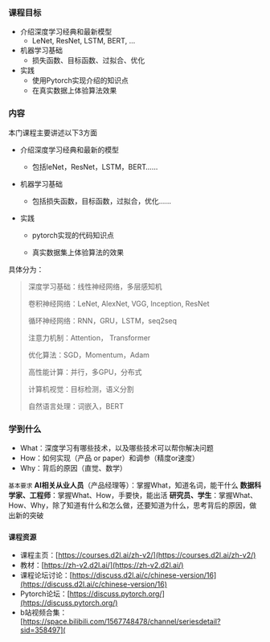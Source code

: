 ### 课程目标

- 介绍深度学习经典和最新模型
  - LeNet, ResNet, LSTM, BERT, ...
- 机器学习基础
  - 损失函数、目标函数、过拟合、优化
- 实践
  - 使用Pytorch实现介绍的知识点
  - 在真实数据上体验算法效果

### 内容

本门课程主要讲述以下3方面

  - 介绍深度学习经典和最新的模型
    - 包括leNet，ResNet，LSTM，BERT……

  - 机器学习基础
    - 包括损失函数，目标函数，过拟合，优化……

  - 实践
    - pytorch实现的代码知识点

    - 真实数据集上体验算法的效果

具体分为：

> 深度学习基础：线性神经网络，多层感知机
>
> 卷积神经网络：LeNet, AlexNet, VGG, Inception, ResNet
>
> 循环神经网络：RNN，GRU，LSTM，seq2seq
>
> 注意力机制：Attention， Transformer
>
> 优化算法：SGD，Momentum，Adam
>
> 高性能计算：并行，多GPU，分布式
>
> 计算机视觉：目标检测，语义分割
>
> 自然语言处理：词嵌入，BERT

### 学到什么

- What：深度学习有哪些技术，以及哪些技术可以帮你解决问题
- How：如何实现（产品 or paper）和调参（精度or速度）
- Why：背后的原因（直觉、数学）

`基本要求`
**AI相关从业人员**（产品经理等）：掌握What，知道名词，能干什么
**数据科学家、工程师**：掌握What、How，手要快，能出活
**研究员、学生**：掌握What、How、Why，除了知道有什么和怎么做，还要知道为什么，思考背后的原因，做出新的突破

### `课程资源`

- 课程主页：[https://courses.d2l.ai/zh-v2/](https://courses.d2l.ai/zh-v2/)
- 教材：[https://zh-v2.d2l.ai/](https://zh-v2.d2l.ai/)
- 课程论坛讨论：[https://discuss.d2l.ai/c/chinese-version/16](https://discuss.d2l.ai/c/chinese-version/16)
- Pytorch论坛：[https://discuss.pytorch.org/](https://discuss.pytorch.org/)
- b站视频合集：[https://space.bilibili.com/1567748478/channel/seriesdetail?sid=358497](
